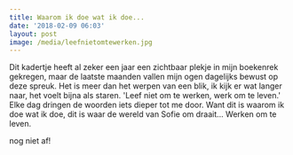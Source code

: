 ```yaml
---
title: Waarom ik doe wat ik doe...
date: '2018-02-09 06:03'
layout: post
image: /media/leefnietomtewerken.jpg
---
```

Dit kadertje heeft al zeker een jaar een zichtbaar plekje in mijn boekenrek gekregen, maar de laatste maanden vallen mijn ogen dagelijks bewust op deze spreuk. Het is meer dan het werpen van een blik, ik kijk er wat langer naar, het voelt bijna als staren. 'Leef niet om te werken, werk om te leven.' Elke dag dringen de woorden iets dieper tot me door. 
Want dit is waarom ik doe wat ik doe, dit is waar de wereld van Sofie om draait...
Werken om te leven. 


nog niet af!
